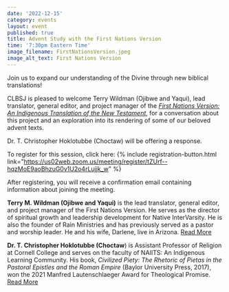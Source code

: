 ```yaml
---
date: '2022-12-15'
category: events
layout: event
published: true
title: Advent Study with the First Nations Version
time: '7:30pm Eastern Time'
image_filename: FirstNationsVersion.jpeg
image_alt_text: First Nations Version
---
```

Join us to expand our understanding of the Divine through new biblical translations!

CLBSJ is pleased to welcome Terry Wildman (Ojibwe and Yaqui), lead translator, general editor, and project manager of the [_First Nations Version: An Indigenous Translation of the New Testament_](https://firstnationsversion.com/), for a conversation about this project and an exploration into its rendering of some of our beloved advent texts. 

Dr. T. Christopher Hoklotubbe (Choctaw) will be offering a response.

To register for this session, click here: {% include registration-button.html link="https://us02web.zoom.us/meeting/register/tZUrf--hqzMoE9aoBhzuG0v1U2o4rLujjk_w" %}

After registering, you will receive a confirmation email containing information about joining the meeting.

**Terry M. Wildman (Ojibwe and Yaqui)** is the lead translator, general editor, and project manager of the First Nations Version. He serves as the director of spiritual growth and leadership development for Native InterVarsity. He is also the founder of Rain Ministries and has previously served as a pastor and worship leader. He and his wife, Darlene, live in Arizona. [Read More](https://www.ivpress.com/terry-m-wildman)

**Dr. T. Christopher Hoklotubbe (Choctaw**) is Assistant Professor of Religion at Cornell College and serves on the faculty of NAIITS: An Indigenous Learning Community. His book, _Civilized Piety: The Rhetoric of Pietas in the Pastoral Epistles and the Roman Empire_ (Baylor University Press, 2017), won the 2021 Manfred Lautenschlaeger Award for Theological Promise. [Read More](https://www.cornellcollege.edu/academics/our-faculty/faculty-profile/index.php/show/choklotubbe)
